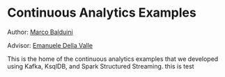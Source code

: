 # Continuous Analytics Examples

Author: [Marco Balduini](https://marcobalduini.com/)

Advisor: [Emanuele Della Valle](http://emanueledellavalle.org/)

This is the home of the continuous analytics examples that we developed using Kafka, KsqlDB, and Spark Structured Streaming.
this is test
